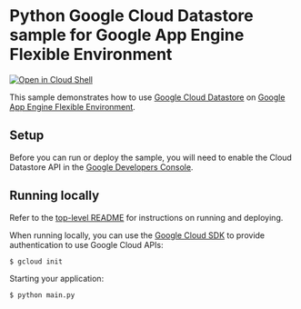 # Python Google Cloud Datastore sample for Google App Engine Flexible Environment

[![Open in Cloud Shell][shell_img]][shell_link]

[shell_img]: http://gstatic.com/cloudssh/images/open-btn.png
[shell_link]: https://console.cloud.google.com/cloudshell/open?git_repo=https://github.com/GoogleCloudPlatform/python-docs-samples&page=editor&open_in_editor=appengine/flexible_python37_and_earlier/datastore/README.md

This sample demonstrates how to use [Google Cloud Datastore](https://cloud.google.com/datastore/) on [Google App Engine Flexible Environment](https://cloud.google.com/appengine).

## Setup

Before you can run or deploy the sample, you will need to enable the Cloud Datastore API in the [Google Developers Console](https://console.developers.google.com/project/_/apiui/apiview/datastore/overview).

## Running locally

Refer to the [top-level README](../README.md) for instructions on running and deploying.

When running locally, you can use the [Google Cloud SDK](https://cloud.google.com/sdk) to provide authentication to use Google Cloud APIs:

    $ gcloud init

Starting your application:

    $ python main.py
